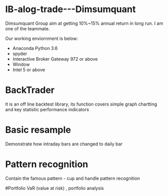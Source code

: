 # IB-alog-trade---Dimsumquant
Dimsumquant Group aim at getting 10%~15% annual return in long run. I am one of the teammate.

Our working enviornment is below:
- Anaconda Python 3.6
- spyder
- Interactive Broker Gateway 972 or above
- Window
- Intel 5 or above

# BackTrader
It is an off line backtest library, its function covers simple graph chartting and key statistic performance indicators

# Basic resample
Demonstrate how intraday bars are changed to daily bar

# Pattern recognition
Contain the famous pattern - cup and handle pattern recognition

#Portfolio
VaR (value at risk) , portfolio analysis
